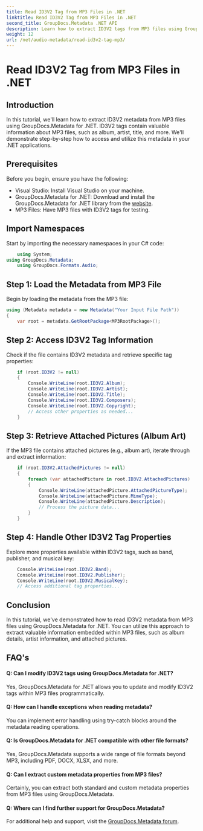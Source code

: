 ```yaml
---
title: Read ID3V2 Tag from MP3 Files in .NET
linktitle: Read ID3V2 Tag from MP3 Files in .NET
second_title: GroupDocs.Metadata .NET API
description: Learn how to extract ID3V2 tags from MP3 files using GroupDocs.Metadata for .NET. Access album, artist, and more programmatically.
weight: 12
url: /net/audio-metadata/read-id3v2-tag-mp3/
---
```


# Read ID3V2 Tag from MP3 Files in .NET

## Introduction
In this tutorial, we'll learn how to extract ID3V2 metadata from MP3 files using GroupDocs.Metadata for .NET. ID3V2 tags contain valuable information about MP3 files, such as album, artist, title, and more. We'll demonstrate step-by-step how to access and utilize this metadata in your .NET applications.
## Prerequisites
Before you begin, ensure you have the following:
- Visual Studio: Install Visual Studio on your machine.
- GroupDocs.Metadata for .NET: Download and install the GroupDocs.Metadata for .NET library from the [website](https://releases.groupdocs.com/metadata/net/).
- MP3 Files: Have MP3 files with ID3V2 tags for testing.

## Import Namespaces
Start by importing the necessary namespaces in your C# code:
```csharp
    using System;
using GroupDocs.Metadata;
    using GroupDocs.Formats.Audio;
```
## Step 1: Load the Metadata from MP3 File
Begin by loading the metadata from the MP3 file:
```csharp
using (Metadata metadata = new Metadata("Your Input File Path"))
{
    var root = metadata.GetRootPackage<MP3RootPackage>();
```
## Step 2: Access ID3V2 Tag Information
Check if the file contains ID3V2 metadata and retrieve specific tag properties:
```csharp
    if (root.ID3V2 != null)
    {
        Console.WriteLine(root.ID3V2.Album);
        Console.WriteLine(root.ID3V2.Artist);
        Console.WriteLine(root.ID3V2.Title);
        Console.WriteLine(root.ID3V2.Composers);
        Console.WriteLine(root.ID3V2.Copyright);
        // Access other properties as needed...
    }
```
## Step 3: Retrieve Attached Pictures (Album Art)
If the MP3 file contains attached pictures (e.g., album art), iterate through and extract information:
```csharp
    if (root.ID3V2.AttachedPictures != null)
    {
        foreach (var attachedPicture in root.ID3V2.AttachedPictures)
        {
            Console.WriteLine(attachedPicture.AttachedPictureType);
            Console.WriteLine(attachedPicture.MimeType);
            Console.WriteLine(attachedPicture.Description);
            // Process the picture data...
        }
    }
```
## Step 4: Handle Other ID3V2 Tag Properties
Explore more properties available within ID3V2 tags, such as band, publisher, and musical key:
```csharp
    Console.WriteLine(root.ID3V2.Band);
    Console.WriteLine(root.ID3V2.Publisher);
    Console.WriteLine(root.ID3V2.MusicalKey);
    // Access additional tag properties...
```

## Conclusion
In this tutorial, we've demonstrated how to read ID3V2 metadata from MP3 files using GroupDocs.Metadata for .NET. You can utilize this approach to extract valuable information embedded within MP3 files, such as album details, artist information, and attached pictures.

## FAQ's
#### Q: Can I modify ID3V2 tags using GroupDocs.Metadata for .NET?
Yes, GroupDocs.Metadata for .NET allows you to update and modify ID3V2 tags within MP3 files programmatically.
#### Q: How can I handle exceptions when reading metadata?
You can implement error handling using try-catch blocks around the metadata reading operations.
#### Q: Is GroupDocs.Metadata for .NET compatible with other file formats?
Yes, GroupDocs.Metadata supports a wide range of file formats beyond MP3, including PDF, DOCX, XLSX, and more.
#### Q: Can I extract custom metadata properties from MP3 files?
Certainly, you can extract both standard and custom metadata properties from MP3 files using GroupDocs.Metadata.
#### Q: Where can I find further support for GroupDocs.Metadata?
For additional help and support, visit the [GroupDocs.Metadata forum](https://forum.groupdocs.com/c/metadata/14).
